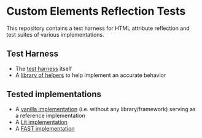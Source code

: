 # Custom Elements Reflection Tests

This repository contains a test harness for HTML attribute reflection
and test suites of various implementations.

## Test Harness

- The [test harness](packages/harness/README.md) itself
- A [library of helpers](packages/helpers/README.md) to help implement an accurate behavior

## Tested implementations

- A [vanilla implementation](packages/vanilla/README.md) (i.e. without any library/framework) serving as a reference implementation
- A [Lit implementation](packages/lit/README.md)
- A [FAST implementation](packages/fast/README.md)
